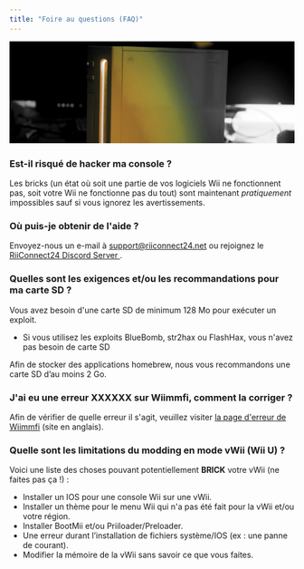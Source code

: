 ```yaml
---
title: "Foire au questions (FAQ)"
---
```


![RiiConnect24 Wii Logo Yellow](/images/Wii_Yellow_Gray.jpg)

### Est-il risqué de hacker ma console ?
Les bricks (un état où soit une partie de vos logiciels Wii ne fonctionnent pas, soit votre Wii ne fonctionne pas du tout) sont maintenant *pratiquement* impossibles sauf si vous ignorez les avertissements.

### Où puis-je obtenir de l'aide ?
Envoyez-nous un e-mail à support@riiconnect24.net ou rejoignez le [ RiiConnect24 Discord Server ](https://discord.gg/rc24).

### Quelles sont les exigences et/ou les recommandations pour ma carte SD ?
Vous avez besoin d'une carte SD de minimum 128 Mo pour exécuter un exploit.

- Si vous utilisez les exploits BlueBomb, str2hax ou FlashHax, vous n'avez pas besoin de carte SD

Afin de stocker des applications homebrew, nous vous recommandons une carte SD d’au moins 2 Go.

### J'ai eu une erreur XXXXXX sur Wiimmfi, comment la corriger ?
Afin de vérifier de quelle erreur il s'agit, veuillez visiter [la page d'erreur de Wiimmfi](https://wiimmfi.de/error) (site en anglais).

### Quelle sont les limitations du modding en mode vWii (Wii U) ?
Voici une liste des choses pouvant potentiellement **BRICK** votre vWii (ne faites pas ça !) :
* Installer un IOS pour une console Wii sur une vWii.
* Installer un thème pour le menu Wii qui n'a pas été fait pour la vWii et/ou votre région.
* Installer BootMii et/ou Priiloader/Preloader.
* Une erreur durant l’installation de fichiers système/IOS (ex : une panne de courant).
* Modifier la mémoire de la vWii sans savoir ce que vous faites.
